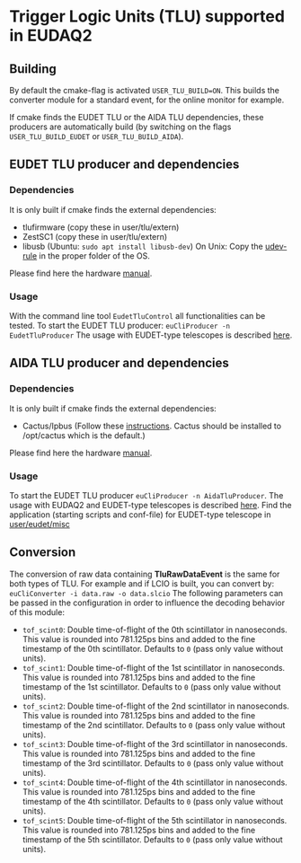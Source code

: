 # Trigger Logic Units (TLU) supported in EUDAQ2

## Building

By default the cmake-flag is activated ```USER_TLU_BUILD=ON```.
This builds the converter module for a standard event, for the online monitor for example.

If cmake finds the EUDET TLU or the AIDA TLU dependencies, these producers are automatically build (by switching on the flags ```USER_TLU_BUILD_EUDET``` or ```USER_TLU_BUILD_AIDA```).

## EUDET TLU producer and dependencies

### Dependencies

It is only built if cmake finds the external dependencies:
- tlufirmware (copy these in user/tlu/extern)
- ZestSC1 (copy these in user/tlu/extern)
- libusb (Ubuntu: ```sudo apt install libusb-dev```)
On Unix: Copy the [udev-rule](misc/eudet_tlu/54-tlu.rules) in the proper folder of the OS.

Please find here the hardware [manual](https://telescopes.desy.de/File:EUDET-MEMO-2009-04.pdf).

### Usage

With the command line tool ```EudetTluControl``` all functionalities can be tested.
To start the EUDET TLU producer: ```euCliProducer -n EudetTluProducer```
The usage with EUDET-type telescopes is described [here](https://telescopes.desy.de/User_manual#3._Starting_EUDAQ_NI_and_TLU_producer).

## AIDA TLU producer and dependencies

### Dependencies

It is only built if cmake finds the external dependencies:
- Cactus/Ipbus (Follow these [instructions](https://ipbus.web.cern.ch/ipbus/doc/user/html/software/install/compile.html#instructions). Cactus should be installed to /opt/cactus which is the default.)

Please find here the hardware [manual](https://www.ohwr.org/project/fmc-mtlu/blob/master/Documentation/Main_TLU.pdf).

### Usage

To start the EUDET TLU producer ```euCliProducer -n AidaTluProducer```.
The usage with EUDAQ2 and EUDET-type telescopes is described [here](https://telescopes.desy.de/User_manual#Running_with_EUDAQ_2). Find the application (starting scripts and conf-file) for EUDET-type telescope in [user/eudet/misc](../../user/eudet/misc)

## Conversion

The conversion of raw data containing **TluRawDataEvent** is the same for both types of TLU. For example and if LCIO is built, you can convert by: ```euCliConverter -i data.raw -o data.slcio```
The following parameters can be passed in the configuration in order to influence the decoding behavior of this module:

* `tof_scint0`: Double time-of-flight of the 0th scintillator in nanoseconds. This value is rounded into 781.125ps bins and added to the fine timestamp of the 0th scintillator. Defaults to `0` (pass only value without units).
* `tof_scint1`: Double time-of-flight of the 1st scintillator in nanoseconds. This value is rounded into 781.125ps bins and added to the fine timestamp of the 1st scintillator. Defaults to `0` (pass only value without units).
* `tof_scint2`: Double time-of-flight of the 2nd scintillator in nanoseconds. This value is rounded into 781.125ps bins and added to the fine timestamp of the 2nd scintillator. Defaults to `0` (pass only value without units).
* `tof_scint3`: Double time-of-flight of the 3rd scintillator in nanoseconds. This value is rounded into 781.125ps bins and added to the fine timestamp of the 3rd scintillator. Defaults to `0` (pass only value without units).
* `tof_scint4`: Double time-of-flight of the 4th scintillator in nanoseconds. This value is rounded into 781.125ps bins and added to the fine timestamp of the 4th scintillator. Defaults to `0` (pass only value without units).
* `tof_scint5`: Double time-of-flight of the 5th scintillator in nanoseconds. This value is rounded into 781.125ps bins and added to the fine timestamp of the 5th scintillator. Defaults to `0` (pass only value without units).
